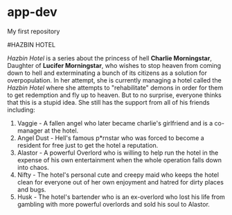 # app-dev
My first repository

#HAZBIN HOTEL

*Hazbin Hotel* is a series about the princess of hell **Charlie Morningstar**, Daughter of **Lucifer Morningstar**, who wishes to stop heaven from coming down to hell and exterminating a bunch of its citizens as a solution for overpopulation. In her attempt, she is currently managing a hotel called the *Hazbin Hotel* where she attempts to "rehabilitate" demons in order for them to get redemption and fly up to heaven. But to no surprise, everyone thinks that this is a stupid idea. She still has the support from all of his friends including:

1. Vaggie - A fallen angel who later became charlie's girlfriend and is a co-manager at the hotel.
2. Angel Dust - Hell's famous p*rnstar who was forced to become a resident for free just to get the hotel a reputation. 
3. Alastor - A powerful Overlord who is willing to help run the hotel in the expense of his own entertainment when the whole operation falls down into chaos.
4. Nifty - The hotel's personal cute and creepy maid who keeps the hotel clean for everyone out of her own enjoyment and hatred for dirty places and bugs.
5. Husk - The hotel's bartender who is an ex-overlord who lost his life from gambling with more powerful overlords and sold his soul to Alastor.
